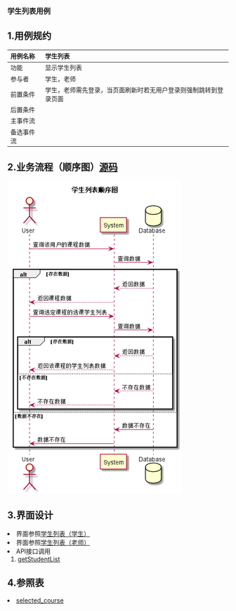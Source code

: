 ### 学生列表用例
## 1.用例规约
|用例名称|学生列表|  
|:-|:-|  
|功能|显示学生列表|  
|参与者|学生，老师|  
|前置条件|学生，老师需先登录，当页面刷新时若无用户登录则强制跳转到登录页面|  
|后置条件||
|主事件流|| 
|备选事件流||

## 2.业务流程（顺序图）<a href="../src/sequence/sequence学生列表.puml">源码</a>

![](../sequence学生列表.png)

## 3.界面设计

<li>界面参照<a href="../ui_png/studentlistbystudent.png">学生列表（学生）</a></li>
<li>界面参照<a href="../ui_png/studentlistbyteacher.png">学生列表（老师）</a></li>

<li>
API接口调用
<ol>
<li><a href="../接口/getStudentList.md">getStudentList</a></li>
</ol>
</li>

## 4.参照表

<li><a href="../数据库设计.md/#selected_course">selected_course</a></li>